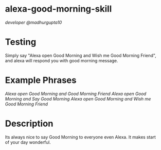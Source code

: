 # alexa-good-morning-skill
_developer @madhurgupta10_

# Testing
Simply say "Alexa open Good Morning and Wish me Good Morning Friend", and alexa will respond you with good morning message.

# Example Phrases
_Alexa open Good Morning and Good Morning Friend_
_Alexa open Good Morning and Say Good Morning_
_Alexa open Good Morning and Wish me Good Morning Friend_

# Description
Its always nice to say Good Morning to everyone even Alexa. It makes start of your day wonderful.
